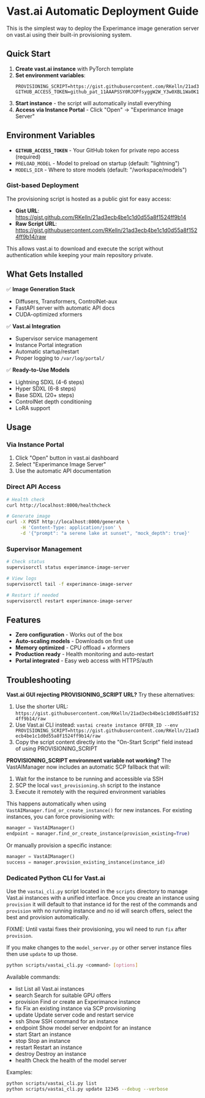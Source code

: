 # Vast.ai Automatic Deployment Guide

This is the simplest way to deploy the Experimance image generation server on vast.ai using their built-in provisioning system.

## Quick Start

1. **Create vast.ai instance** with PyTorch template
2. **Set environment variables**:
   ```
   PROVISIONING_SCRIPT=https://gist.githubusercontent.com/RKelln/21ad3ecb4be1c1d0d55a8f1524ff9b14/raw
   GITHUB_ACCESS_TOKEN=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
   ```
3. **Start instance** - the script will automatically install everything
4. **Access via Instance Portal** - Click "Open" → "Experimance Image Server"

## Environment Variables

- **`GITHUB_ACCESS_TOKEN`** - Your GitHub token for private repo access (required)
- `PRELOAD_MODEL` - Model to preload on startup (default: "lightning")
- `MODELS_DIR` - Where to store models (default: "/workspace/models")

### Gist-based Deployment

The provisioning script is hosted as a public gist for easy access:
- **Gist URL**: https://gist.github.com/RKelln/21ad3ecb4be1c1d0d55a8f1524ff9b14
- **Raw Script URL**: https://gist.githubusercontent.com/RKelln/21ad3ecb4be1c1d0d55a8f1524ff9b14/raw

This allows vast.ai to download and execute the script without authentication while keeping your main repository private.

## What Gets Installed

✅ **Image Generation Stack**
- Diffusers, Transformers, ControlNet-aux
- FastAPI server with automatic API docs
- CUDA-optimized xformers

✅ **Vast.ai Integration**
- Supervisor service management
- Instance Portal integration
- Automatic startup/restart
- Proper logging to `/var/log/portal/`

✅ **Ready-to-Use Models**
- Lightning SDXL (4-6 steps)
- Hyper SDXL (6-8 steps) 
- Base SDXL (20+ steps)
- ControlNet depth conditioning
- LoRA support

## Usage

### Via Instance Portal
1. Click "Open" button in vast.ai dashboard
2. Select "Experimance Image Server"
3. Use the automatic API documentation

### Direct API Access
```bash
# Health check
curl http://localhost:8000/healthcheck

# Generate image
curl -X POST http://localhost:8000/generate \
     -H 'Content-Type: application/json' \
     -d '{"prompt": "a serene lake at sunset", "mock_depth": true}'
```

### Supervisor Management
```bash
# Check status
supervisorctl status experimance-image-server

# View logs
supervisorctl tail -f experimance-image-server

# Restart if needed
supervisorctl restart experimance-image-server
```

## Features

- **Zero configuration** - Works out of the box
- **Auto-scaling models** - Downloads on first use
- **Memory optimized** - CPU offload + xformers
- **Production ready** - Health monitoring and auto-restart
- **Portal integrated** - Easy web access with HTTPS/auth

## Troubleshooting

**Vast.ai GUI rejecting PROVISIONING_SCRIPT URL?**
Try these alternatives:
1. Use the shorter URL: `https://gist.githubusercontent.com/RKelln/21ad3ecb4be1c1d0d55a8f1524ff9b14/raw`
2. Use Vast.ai CLI instead: `vastai create instance OFFER_ID --env PROVISIONING_SCRIPT=https://gist.githubusercontent.com/RKelln/21ad3ecb4be1c1d0d55a8f1524ff9b14/raw`
3. Copy the script content directly into the "On-Start Script" field instead of using PROVISIONING_SCRIPT

**PROVISIONING_SCRIPT environment variable not working?**
The VastAIManager now includes an automatic SCP fallback that will:
1. Wait for the instance to be running and accessible via SSH
2. SCP the local `vast_provisioning.sh` script to the instance
3. Execute it remotely with the required environment variables

This happens automatically when using `VastAIManager.find_or_create_instance()` for new instances. For existing instances, you can force provisioning with:
```python
manager = VastAIManager()
endpoint = manager.find_or_create_instance(provision_existing=True)
```

Or manually provision a specific instance:
```python
manager = VastAIManager()
success = manager.provision_existing_instance(instance_id)
```

### Dedicated Python CLI for Vast.ai

Use the `vastai_cli.py` script located in the `scripts` directory to manage Vast.ai instances with a unified interface.
Once you create an instance using `provision` it will default to that instance id for the rest of the commands 
and `provision` with no running instance and no id will search offers, select the best and provision automatically.

FIXME: Until vastai fixes their provisioning, you wil need to run `fix` after `provision`.

If you make changes to the `model_server.py` or other server instance files then use `update` to up those.

```bash
python scripts/vastai_cli.py <command> [options]
```

Available commands:
- list           List all Vast.ai instances
- search         Search for suitable GPU offers
- provision      Find or create an Experimance instance
- fix            Fix an existing instance via SCP provisioning
- update         Update server code and restart service
- ssh            Show SSH command for an instance
- endpoint       Show model server endpoint for an instance
- start          Start an instance
- stop           Stop an instance
- restart        Restart an instance
- destroy        Destroy an instance
- health         Check the health of the model server

Examples:
```bash
python scripts/vastai_cli.py list
python scripts/vastai_cli.py update 12345 --debug --verbose
```

